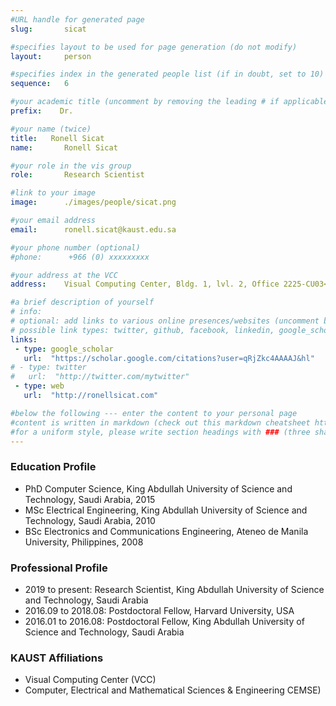 ```yaml
---
#URL handle for generated page
slug:       sicat

#specifies layout to be used for page generation (do not modify)
layout: 	person

#specifies index in the generated people list (if in doubt, set to 10)
sequence:	6

#your academic title (uncomment by removing the leading # if applicable)
prefix:    Dr.

#your name (twice)
title:	 Ronell Sicat
name:       Ronell Sicat

#your role in the vis group
role:       Research Scientist

#link to your image
image:      ./images/people/sicat.png

#your email address
email:      ronell.sicat@kaust.edu.sa

#your phone number (optional)
#phone:      +966 (0) xxxxxxxxx

#your address at the VCC
address:    Visual Computing Center, Bldg. 1, lvl. 2, Office 2225-CU03<br>4700 King Abdullah University of Science and Technology<br>Thuwal 23955-6900, Saudi Arabia

#a brief description of yourself
# info:       
# optional: add links to various online presences/websites (uncomment by removing the leading # if applicable)
# possible link types: twitter, github, facebook, linkedin, google_scholar, google_plus, instagram, skype, youtube, vimeo, flickr, web (use the latter for all other link types)
links:
 - type: google_scholar
   url:  "https://scholar.google.com/citations?user=qRjZkc4AAAAJ&hl"
# - type: twitter
#   url:  "http://twitter.com/mytwitter"
 - type: web
   url:  "http://ronellsicat.com"

#below the following --- enter the content to your personal page
#content is written in markdown (check out this markdown cheatsheet https://github.com/adam-p/markdown-here/wiki/Markdown-Cheatsheet)
#for a uniform style, please write section headings with ### (three sharps)
---
```


### Education Profile
* PhD Computer Science, King Abdullah University of Science and Technology, Saudi Arabia, 2015
* MSc Electrical Engineering, King Abdullah University of Science and Technology, Saudi Arabia, 2010
* BSc Electronics and Communications Engineering, Ateneo de Manila University, Philippines, 2008

### Professional Profile
* 2019 to present: Research Scientist, King Abdullah University of Science and Technology, Saudi Arabia
* 2016.09 to 2018.08: Postdoctoral Fellow, Harvard University, USA
* 2016.01 to 2016.08: Postdoctoral Fellow, King Abdullah University of Science and Technology, Saudi Arabia

### KAUST Affiliations
* Visual Computing Center (VCC)
* Computer, Electrical and Mathematical Sciences & Engineering CEMSE)